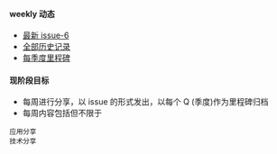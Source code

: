 #### weekly 动态
* [最新 issue-6](https://github.com/ProParty/weekly/issues/6)
* [全部历史记录](https://github.com/ProParty/weekly/issues?page=1&state=closed)
* [每季度里程碑](https://github.com/ProParty/weekly/issues/milestones)

#### 现阶段目标
* 每周进行分享，以 issue 的形式发出，以每个 Q (季度)作为里程碑归档
* 每周内容包括但不限于

```
应用分享  
技术分享  
```
